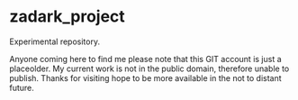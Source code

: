 zadark_project
==============

Experimental repository.

Anyone coming here to find me please note that this GIT account is just a placeolder. My current work is not in the public domain, therefore unable to publish. Thanks for visiting hope to be more available in the not to distant future.
